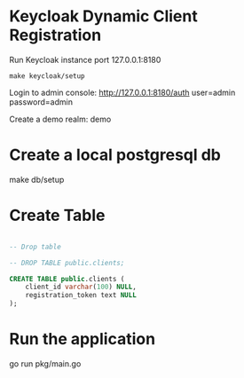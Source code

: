 # Keycloak Dynamic Client Registration

Run Keycloak instance port
127.0.0.1:8180

`make keycloak/setup`

Login to admin console: http://127.0.0.1:8180/auth
user=admin 
password=admin

Create a demo realm: demo

# Create a local postgresql db
make db/setup

# Create Table
```sql

-- Drop table

-- DROP TABLE public.clients;

CREATE TABLE public.clients (
	client_id varchar(100) NULL,
	registration_token text NULL
);
```
# Run the application
go run pkg/main.go  